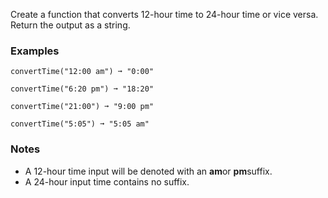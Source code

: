 Create a function that converts 12-hour time to 24-hour time or vice versa. Return the output as a string.


### Examples ###
    convertTime("12:00 am") ➞ "0:00"

    convertTime("6:20 pm") ➞ "18:20"

    convertTime("21:00") ➞ "9:00 pm"

    convertTime("5:05") ➞ "5:05 am"


### Notes ###
*   A 12-hour time input will be denoted with an **am**or **pm**suffix.
*   A 24-hour input time contains no suffix.